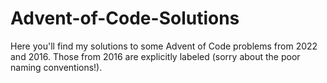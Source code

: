 # Advent-of-Code-Solutions

Here you'll find my solutions to some Advent of Code problems from 2022 and 2016. Those from 2016 are explicitly labeled (sorry about the poor naming conventions!).
